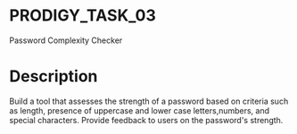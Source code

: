 # PRODIGY_TASK_03
Password Complexity Checker

# Description
Build a tool that assesses the strength of a password based on criteria such as length, presence of uppercase and lower case letters,numbers, and special characters. Provide feedback to users on the password's strength.
